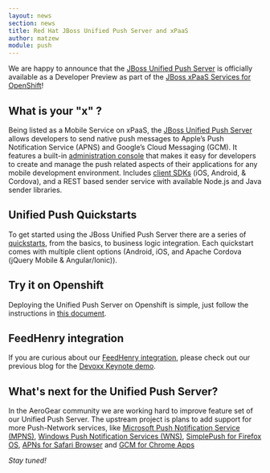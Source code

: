 ```yaml
---
layout: news
section: news
title: Red Hat JBoss Unified Push Server and xPaaS
author: matzew
module: push
---
```



We are happy to announce that the [JBoss Unified Push Server](http://www.jboss.org/unifiedpush/) is officially available as a Developer Preview as part of the [JBoss xPaaS Services for OpenShift](https://developers.openshift.com/en/xpaas.html#_mobile_services)!

## What is your "x" ?

Being listed as a Mobile Service on xPaaS, the [JBoss Unified Push Server](https://developers.openshift.com/en/xpaas-unified-push.html) allows developers to send native push messages to Apple’s Push Notification Service (APNS) and Google’s Cloud Messaging (GCM). It features a built-in [administration console](http://docs.jboss.org/unifiedpush/unifiedpush.pdf) that makes it easy for developers to create and manage the push related aspects of their applications for any mobile development environment. Includes [client SDKs](https://www.jboss.org/download-manager/file/jboss-unified-push-1.0.0.Beta1-clients.zip) (iOS, Android, & Cordova), and a REST based sender service with available Node.js and Java sender libraries.

## Unified Push Quickstarts

To get started using the JBoss Unified Push Server there are a series of [quickstarts](https://github.com/jboss-developer/jboss-unifiedpush-quickstarts/archive/1.0.0.Beta1.zip), from the basics, to business logic integration. Each quickstart comes with multiple client options (Android, iOS, and Apache Cordova (jQuery Mobile & Angular/Ionic)).

## Try it on Openshift

Deploying the Unified Push Server on Openshift is simple, just follow the instructions in [this document](https://developers.openshift.com/en/xpaas-unified-push.html#getting-started).

## FeedHenry integration

If you are curious about our [FeedHenry integration](http://aerogear.org/news/2014/11/11/aerogear-feedhenry-integration/index.html), please check out our previous blog for the [Devoxx Keynote demo](http://aerogear.org/news/2014/11/12/aerogear-feedhenry-devoxx-demo/index.html).

## What's next for the Unified Push Server? 

In the AeroGear community we are working hard to improve feature set of our Unified Push Server. The upstream project is plans to add support for more Push-Network services, like [Microsoft Push Notification Service (MPNS)](http://msdn.microsoft.com/en-us/library/windows/apps/ff402558.aspx), [Windows Push Notification Services (WNS)](http://msdn.microsoft.com/en-us/library/windows/apps/hh913756.aspx), [SimplePush for Firefox OS](https://wiki.mozilla.org/WebAPI/SimplePush), [APNs for Safari Browser](https://developer.apple.com/notifications/safari-push-notifications/) and [GCM for Chrome Apps](https://developer.chrome.com/extensions/cloudMessaging)

_Stay tuned!_